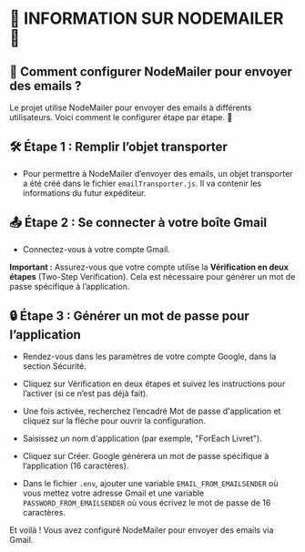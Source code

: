 # 📖 **INFORMATION SUR NODEMAILER** 📖

## 📧 Comment configurer NodeMailer pour envoyer des emails ?
Le projet utilise NodeMailer pour envoyer des emails à différents utilisateurs. Voici comment le configurer étape par étape. 🚀

## 🛠 Étape 1 : Remplir l’objet transporter
- Pour permettre à NodeMailer d’envoyer des emails, un objet transporter a été créé dans le fichier ```emailTransporter.js```. Il va contenir les informations du futur expéditeur.

## 📤 Étape 2 : Se connecter à votre boîte Gmail
- Connectez-vous à votre compte Gmail.

**Important :** Assurez-vous que votre compte utilise la **Vérification en deux étapes** (Two-Step Verification).
Cela est nécessaire pour générer un mot de passe spécifique à l’application.

## 🔒 Étape 3 : Générer un mot de passe pour l’application
- Rendez-vous dans les paramètres de votre compte Google, dans la section Sécurité.

- Cliquez sur Vérification en deux étapes et suivez les instructions pour l’activer (si ce n’est pas déjà fait).

- Une fois activée, recherchez l’encadré Mot de passe d'application et cliquez sur la flèche pour ouvrir la configuration.

- Saisissez un nom d'application (par exemple, "ForEach Livret").

- Cliquez sur Créer. Google générera un mot de passe spécifique à l’application (16 caractères).

- Dans le fichier ```.env```, ajouter une variable ```EMAIL_FROM_EMAILSENDER``` où vous mettez votre adresse Gmail et une variable ```PASSWORD_FROM_EMAILSENDER``` où vous écrivez le mot de passe de 16 caractères. 

Et voilà !
Vous avez configuré NodeMailer pour envoyer des emails via Gmail.